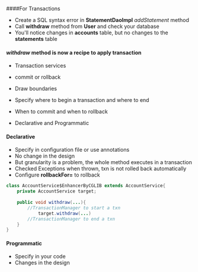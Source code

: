 ####For Transactions

* Create a SQL syntax error in **StatementDaoImpl** *addStatement* method
* Call **withdraw** method from **User** and check your database
* You'll notice changes in **accounts** table, but no changes to the **statements** table

#### *withdraw* method is now a recipe to apply transaction

* Transaction services
* commit or rollback
* Draw boundaries
* Specify where to begin a transaction and where to end
* When to commit and when to rollback

* Declarative and Programmatic

#### Declarative

* Specify in configuration file or use annotations
* No change in the design
* But granularity is a problem, the whole method executes in a transaction
* Checked Exceptions when thrown, txn is not rolled back automatically
* Configure **rollbackFor=** to rollback 

```java
class AccountService$EnhancerByCGLIB extends AccountService{
	private AccountService target;
	
	public void withdraw(...){
		//TransactionManager to start a txn
			target.withdraw(...)
		//TransactionManager to end a txn
	}
}
```
#### Programmatic

* Specify in your code
* Changes in the design






